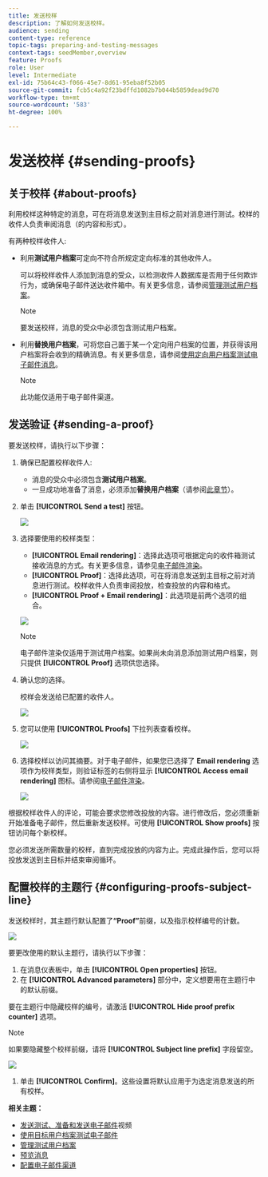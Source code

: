 ```yaml
---
title: 发送校样
description: 了解如何发送校样。
audience: sending
content-type: reference
topic-tags: preparing-and-testing-messages
context-tags: seedMember,overview
feature: Proofs
role: User
level: Intermediate
exl-id: 75b64c43-f066-45e7-8d61-95eba8f52b05
source-git-commit: fcb5c4a92f23bdffd1082b7b044b5859dead9d70
workflow-type: tm+mt
source-wordcount: '583'
ht-degree: 100%

---
```


# 发送校样 {#sending-proofs}

## 关于校样 {#about-proofs}

利用校样这种特定的消息，可在将消息发送到主目标之前对消息进行测试。校样的收件人负责审阅消息（的内容和形式）。

有两种校样收件人:

* 利用&#x200B;**测试用户档案**&#x200B;可定向不符合所规定定向标准的其他收件人。

  可以将校样收件人添加到消息的受众，以检测收件人数据库是否用于任何欺诈行为，或确保电子邮件送达收件箱中。有关更多信息，请参阅[管理测试用户档案](../../audiences/using/managing-test-profiles.md)。

  >[!NOTE]
  >
  >要发送校样，消息的受众中必须包含测试用户档案。

* 利用&#x200B;**替换用户档案**，可将您自己置于某一个定向用户档案的位置，并获得该用户档案将会收到的精确消息。有关更多信息，请参阅[使用定向用户档案测试电子邮件消息](../../sending/using/testing-messages-using-target.md)。

  >[!NOTE]
  >
  >此功能仅适用于电子邮件渠道。

## 发送验证 {#sending-a-proof}

要发送校样，请执行以下步骤：

1. 确保已配置校样收件人:
   * 消息的受众中必须包含&#x200B;**测试用户档案**。
   * 一旦成功地准备了消息，必须添加&#x200B;**替换用户档案**（请参阅[此章节](../../sending/using/testing-messages-using-target.md)）。

1. 单击 **[!UICONTROL Send a test]** 按钮。

   ![](assets/bat_select.png)

1. 选择要使用的校样类型：

   * **[!UICONTROL Email rendering]**：选择此选项可根据定向的收件箱测试接收消息的方式。有关更多信息，请参见[电子邮件渲染](../../sending/using/email-rendering.md)。
   * **[!UICONTROL Proof]**：选择此选项，可在将消息发送到主目标之前对消息进行测试。校样收件人负责审阅投放，检查投放的内容和格式。
   * **[!UICONTROL Proof + Email rendering]**：此选项是前两个选项的组合。

   ![](assets/bat_select1.png)

   >[!NOTE]
   >
   >电子邮件渲染仅适用于测试用户档案。如果尚未向消息添加测试用户档案，则只提供 **[!UICONTROL Proof]** 选项供您选择。

1. 确认您的选择。

   校样会发送给已配置的收件人。

   ![](assets/bat_select2.png)

1. 您可以使用 **[!UICONTROL Proofs]** 下拉列表查看校样。

   ![](assets/bat_view.png)

1. 选择校样以访问其摘要。对于电子邮件，如果您已选择了 **Email rendering** 选项作为校样类型，则验证标签的右侧将显示 **[!UICONTROL Access email rendering]** 图标。请参阅[电子邮件渲染](../../sending/using/email-rendering.md)。

   ![](assets/bat_view2.png)

根据校样收件人的评论，可能会要求您修改投放的内容。进行修改后，您必须重新开始准备电子邮件，然后重新发送校样。可使用 **[!UICONTROL Show proofs]** 按钮访问每个新校样。

您必须发送所需数量的校样，直到完成投放的内容为止。完成此操作后，您可以将投放发送到主目标并结束审阅循环。

## 配置校样的主题行 {#configuring-proofs-subject-line}

发送校样时，其主题行默认配置了&#x200B;**“Proof”**&#x200B;前缀，以及指示校样编号的计数。

![](assets/proof-prefix.png)

要更改使用的默认主题行，请执行以下步骤：

1. 在消息仪表板中，单击 **[!UICONTROL Open properties]** 按钮。
1. 在 **[!UICONTROL Advanced parameters]** 部分中，定义想要用在主题行中的默认前缀。

要在主题行中隐藏校样的编号，请激活 **[!UICONTROL Hide proof prefix counter]** 选项。

>[!NOTE]
>
>如果要隐藏整个校样前缀，请将 **[!UICONTROL Subject line prefix]** 字段留空。

![](assets/proof-prefix-configuration.png)

1. 单击 **[!UICONTROL Confirm]**。这些设置将默认应用于为选定消息发送的所有校样。

**相关主题：**

* [发送测试、准备和发送电子邮件](../../sending/using/get-started-sending-messages.md#video)视频
* [使用目标用户档案测试电子邮件](../../sending/using/testing-messages-using-target.md)
* [管理测试用户档案](../../audiences/using/managing-test-profiles.md)
* [预览消息](../../sending/using/previewing-messages.md)
* [配置电子邮件渠道](../../administration/using/configuring-email-channel.md)

